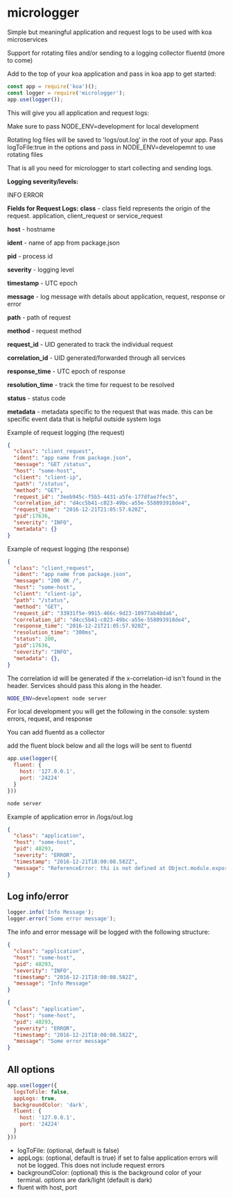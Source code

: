 # micrologger

Simple but meaningful application and request logs to be used with koa microservices

Support for rotating files and/or sending to a logging collector fluentd (more to come)

Add to the top of your koa application and pass in koa app to get started:

```js
const app = require('koa')();
const logger = require('micrologger');
app.use(logger());
```
This will give you all application and request logs:

Make sure to pass NODE_ENV=development for local development

Rotating log files will be saved to 'logs/out.log' in the root of your app.  Pass logToFile:true in the options and pass in NODE_ENV=developemnt to use rotating files

That is all you need for micrologger to start collecting and sending logs.

**Logging severity/levels:**

INFO
ERROR

**Fields for Request Logs:**
**class** - class field represents the origin of the request. application, client\_request or service\_request

**host** - hostname

**ident** - name of app from package.json

**pid** - process id

**severity** - logging level

**timestamp** - UTC epoch

**message** - log message with details about application, request, response or error

**path** - path of request

**method** - request method

**request\_id** - UID generated to track the individual request

**correlation\_id** - UID generated/forwarded through all services

**response\_time** - UTC epoch of response

**resolution\_time** - track the time for request to be resolved

**status** - status code

**metadata** - metadata specific to the request that was made. this can be specific event data that is helpful outside system logs 

Example of request logging (the request)

```json
{
  "class": "client_request",
  "ident": "app name from package.json",
  "message": "GET /status",
  "host": "some-host",
  "client": "client-ip",
  "path": "/status",
  "method": "GET",
  "request_id": "3eeb945c-f5b5-4431-a5fe-177dfae7fec5",
  "correlation_id": "d4cc5b41-c023-49bc-a55e-558093918de4",
  "request_time": "2016-12-21T21:05:57.620Z",
  "pid":17636,
  "severity": "INFO",
  "metadata": {}
}
```

Example of request logging (the response)

```json
{
  "class": "client_request",
  "ident": "app name from package.json",
  "message": "200 OK /",
  "host": "some-host",
  "client": "client-ip",
  "path": "/status",
  "method": "GET",
  "request_id": "33931f5e-9915-466c-9d23-10977ab48da6",
  "correlation_id": "d4cc5b41-c023-49bc-a55e-558093918de4",
  "response_time": "2016-12-21T21:05:57.920Z",
  "resolution_time": "300ms",
  "status": 200,
  "pid":17636,
  "severity": "INFO",
  "metadata": {},
}
```

The correlation id will be generated if the x-correlation-id isn't found in the header. Services should pass this along in the header.

```sh
NODE_ENV=development node server
```
For local development you will get the following in the console: system errors, request, and response

You can add fluentd as a collector

add the fluent block below and all the logs will be sent to fluentd

```js
app.use(logger({
  fluent: {
    host: '127.0.0.1',
    port: '24224'
  }
}))
```

```sh
node server
```

Example of application error in /logs/out.log

```json
{
  "class": "application",
  "host": "some-host",
  "pid": 40293,
  "severity": "ERROR",
  "timestamp": "2016-12-21T18:00:08.582Z",
  "message": "ReferenceError: thi is not defined at Object.module.exports.post ...rest of stack trace"
}
```
## Log info/error
```js
logger.info('Info Message');
logger.error('Some error message');
```
The info and error message will be logged with the following structure:

```json
{
  "class": "application",
  "host": "some-host",
  "pid": 40293,
  "severity": "INFO",
  "timestamp": "2016-12-21T18:00:08.582Z",
  "message": "Info Message"
}
```

```json
{
  "class": "application",
  "host": "some-host",
  "pid": 40293,
  "severity": "ERROR",
  "timestamp": "2016-12-21T18:00:08.582Z",
  "message": "Some error message"
}
```

## All options

```js
app.use(logger({
  logsToFile: false,
  appLogs: true,
  backgroundColor: 'dark',
  fluent: {
    host: '127.0.0.1',
    port: '24224'
  }
}))
```
* logToFile: (optional, default is false)
* appLogs: (optional, default is true) if set to false application errors will not be logged.  This does not include request errors
* backgroundColor: (optional) this is the background color of your terminal.  options are dark/light (default is dark)
* fluent with host, port